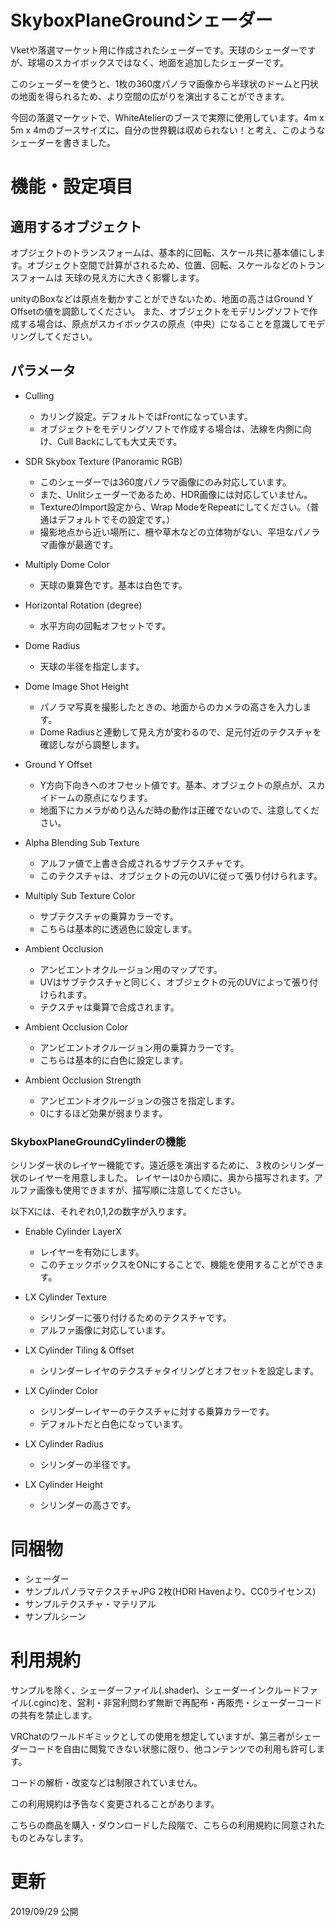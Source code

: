 # SkyboxPlaneGroundシェーダー

Vketや落選マーケット用に作成されたシェーダーです。天球のシェーダーですが、球場のスカイボックスではなく、地面を追加したシェーダーです。

このシェーダーを使うと、1枚の360度パノラマ画像から半球状のドームと円状の地面を得られるため、より空間の広がりを演出することができます。

今回の落選マーケットで、WhiteAtelierのブースで実際に使用しています。4m x 5m x 4mのブースサイズに、自分の世界観は収められない！と考え、このようなシェーダーを書きました。

# 機能・設定項目

## 適用するオブジェクト
オブジェクトのトランスフォームは、基本的に回転、スケール共に基本値にします。オブジェクト空間で計算がされるため、位置、回転、スケールなどのトランスフォームは
天球の見え方に大きく影響します。

unityのBoxなどは原点を動かすことができないため、地面の高さはGround Y Offsetの値を調節してください。
また、オブジェクトをモデリングソフトで作成する場合は、原点がスカイボックスの原点（中央）になることを意識してモデリングしてください。

## パラメータ

- Culling
    - カリング設定。デフォルトではFrontになっています。
    - オブジェクトをモデリングソフトで作成する場合は、法線を内側に向け、Cull Backにしても大丈夫です。

- SDR Skybox Texture (Panoramic RGB)
    - このシェーダーでは360度パノラマ画像にのみ対応しています。
    - また、Unlitシェーダーであるため、HDR画像には対応していません。
    - TextureのImport設定から、Wrap ModeをRepeatにしてください。（普通はデフォルトでその設定です。）
    - 撮影地点から近い場所に、柵や草木などの立体物がない、平坦なパノラマ画像が最適です。

- Multiply Dome Color
    - 天球の乗算色です。基本は白色です。

- Horizontal Rotation (degree)
    - 水平方向の回転オフセットです。

- Dome Radius
    - 天球の半径を指定します。

- Dome Image Shot Height
    - パノラマ写真を撮影したときの、地面からのカメラの高さを入力します。
    - Dome Radiusと連動して見え方が変わるので、足元付近のテクスチャを確認しながら調整します。

- Ground Y Offset
    - Y方向下向きへのオフセット値です。基本、オブジェクトの原点が、スカイドームの原点になります。
    - 地面下にカメラがめり込んだ時の動作は正確でないので、注意してください。

- Alpha Blending Sub Texture
    - アルファ値で上書き合成されるサブテクスチャです。
    - このテクスチャは、オブジェクトの元のUVに従って張り付けられます。

- Multiply Sub Texture Color
    - サブテクスチャの乗算カラーです。
    - こちらは基本的に透過色に設定します。

- Ambient Occlusion
    - アンビエントオクルージョン用のマップです。
    - UVはサブテクスチャと同じく、オブジェクトの元のUVによって張り付けられます。
    - テクスチャは乗算で合成されます。

- Ambient Occlusion Color
    - アンビエントオクルージョン用の乗算カラーです。
    - こちらは基本的に白色に設定します。

- Ambient Occlusion Strength
    - アンビエントオクルージョンの強さを指定します。
    - 0にするほど効果が弱まります。

### SkyboxPlaneGroundCylinderの機能

シリンダー状のレイヤー機能です。遠近感を演出するために、３枚のシリンダー状のレイヤーを用意しました。
レイヤーは0から順に、奥から描写されます。アルファ画像も使用できますが、描写順に注意してください。

以下Xには、それぞれ0,1,2の数字が入ります。

- Enable Cylinder LayerX
    - レイヤーを有効にします。
    - このチェックボックスをONにすることで、機能を使用することができます。

- LX Cylinder Texture
    - シリンダーに張り付けるためのテクスチャです。
    - アルファ画像に対応しています。

- LX Cylinder Tiling & Offset
    - シリンダーレイヤのテクスチャタイリングとオフセットを設定します。

- LX Cylinder Color
    - シリンダーレイヤーのテクスチャに対する乗算カラーです。
    - デフォルトだと白色になっています。

- LX Cylinder Radius
    - シリンダーの半径です。

- LX Cylinder Height
    - シリンダーの高さです。

# 同梱物

- シェーダー
- サンプルパノラマテクスチャJPG 2枚(HDRI Havenより、CC0ライセンス)
- サンプルテクスチャ・マテリアル
- サンプルシーン

# 利用規約

サンプルを除く、シェーダーファイル(.shader)、シェーダーインクルードファイル(.cginc)を、営利・非営利問わず無断で再配布・再販売・シェーダーコードの共有を禁止します。

VRChatのワールドギミックとしての使用を想定していますが、第三者がシェーダーコードを自由に閲覧できない状態に限り、他コンテンツでの利用も許可します。

コードの解析・改変などは制限されていません。

この利用規約は予告なく変更されることがあります。

こちらの商品を購入・ダウンロードした段階で、こちらの利用規約に同意されたものとみなします。

# 更新

2019/09/29 公開
